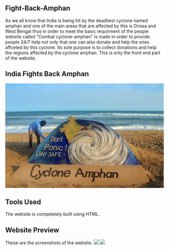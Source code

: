 ## Fight-Back-Amphan
As we all know that India is being hit by the deadliest cyclone named amphan and one of the main areas that are affected by this is Orissa and West Bengal thus in order to meet the basic requirment of the people website called "Combat cyclone-amphan" is made in order to provide people 24/7 help not only that one can also donate and help the ones affceted by this cyclone.
Its sole purpose is to collect donations and help the regions affected by the cyclone amphan.
This is only the front end part of the website.
## India Fights Back Amphan
![](amphan.jpg)
## Tools Used
The website is compeletely built using HTML.
## Website Preview
These are the screenshots of the website.
![](screenshot245.png)
![](screenshot246.png)

